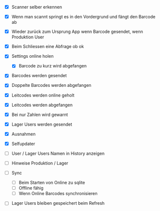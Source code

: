- [x] Scanner selber erkennen
- [x] Wenn man scannt springt es in den Vordergrund und fängt den Barcode ab
- [x] Wieder zurück zum Ursprung App wenn Barcode gesendet, wenn Produktion User
- [x] Beim Schliessen eine Abfrage ob ok
- [x] Settings online holen 
    - [x] Barcode zu kurz wird abgefangen
- [x] Barcodes werden gesendet
- [x] Doppelte Barcodes werden abgefangen
- [x] Leitcodes werden online geholt
- [x] Leitcodes werden abgefangen
- [x] Bei nur Zahlen wird gewarnt
- [x] Lager Users werden gesendet
- [x] Ausnahmen
- [x] Selfupdater
- [ ] User / Lager Users Namen in History anzeigen
- [ ] Hinweise Produktion / Lager
- [ ] Sync
    - [ ] Beim Starten von Online zu sqlite
    - [ ] Offline fähig
    - [ ] Wenn Online Barcodes synchronisieren
- [ ] Lager Users bleiben gespeichert 
beim Refresh

